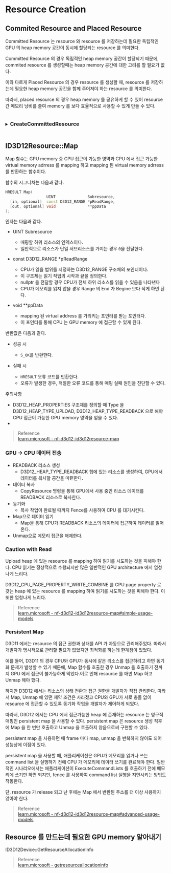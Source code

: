 # Resource Creation

## Commited Resource and Placed Resource
Committed Resource 는 resource 와 resource 를 저장하는데 필요한 독립적인 GPU 의 heap memory 공간이 동시에 할당되는 resource 를 의미한다.

Committed Resource 의 경우 독립적인 heap memory 공간이 할당되기 때문에, commited resource 를 생성할때는 heap memory 공간에 대한 고려를 할 필요가 없다.

이와 다르게 Placed Resource 의 경우 resource 를 생성할 때, resource 를 저장하는데 필요한 heap memory 공간을 함께 주어저야 하는 resource 를 의미한다.

따라서, placed resource 의 경우 heap memory 를 공유하게 할 수 있어 resource 간 메모리 낭비를 줄여 memory 를 보다 효율적으로 사용할 수 있게 만들 수 있다.

<details> <summary> <h3 style="display:inline-block"> CreateCommittedResource </h3></summary>
ID3D12Device::CreateCommittedResource 함수로 생성할 수 있다.

> Reference   
> [learn.microsoft - nf-d3d12-id3d12device-createcommittedresource](https://learn.microsoft.com/en-us/windows/win32/api/d3d12/nf-d3d12-id3d12device-createcommittedresource)  

D3D12_HEAP_PROPERTIES 구조체의 enum D3D12_HEAP_TYPE 이 D3D12_HEAP_TYPE_UPLOAD 일 경우에는 반드시 enum D3D12_RESOURCE_STATES 는 D3D12_RESOURCE_STATE_GENERIC_READ 여야 한다. 만약 그렇지 않을 경우 다음과 같은 오류가 발생한다.
```
D3D12 ERROR: ID3D12Device::CreateCommittedResource: Certain resources are restricted to certain D3D12_RESOURCE_STATES states, and cannot be changed. Resources on D3D12_HEAP_TYPE_UPLOAD heaps requires D3D12_RESOURCE_STATE_GENERIC_READ. Reserved buffers used exclusively for texture placement requires D3D12_RESOURCE_STATE_COMMON. [ RESOURCE_MANIPULATION ERROR #741: RESOURCE_BARRIER_INVALID_HEAP]
```

> Reference   
> [learn.microsoft - d3d12_heap_properties](https://learn.microsoft.com/en-us/windows/win32/api/d3d12/ns-d3d12-d3d12_heap_properties)  
> [learn.microsoft - d3d12_heap_type](https://learn.microsoft.com/en-us/windows/win32/api/d3d12/ne-d3d12-d3d12_heap_type)  
> [learn.microsoft - d3d12_resource_states](https://learn.microsoft.com/en-us/windows/win32/api/d3d12/ne-d3d12-d3d12_resource_states)  

CD3DX12_RESOURCE_DESC 구조체는 D3D12_RESOURCE_DESC 구조체를 쉽게 생성하고 조작할 수 있도록 도와주는 헬퍼 클래스이다. 

Buffer 함수를 호출하게 되면 다음과 같은 대입이 발생하게 된다.
```
Dimension         = D3D12_RESOURCE_DIMENSION_BUFFER
Alignment         = alignment
Width             = width
Height            = 1
DepthOrArraySize  = 1
MipLevels         = 1
Format            = DXGI_FORMAT_UNKNOWN
SampleDesc.Count  = 1
SampleDesc.Quality= 0
Layout            = D3D12_TEXTURE_LAYOUT_ROW_MAJOR
Flags             = flags
```

> Reference  
> [learn.microsoft - cd3dx12-resource-desc](https://learn.microsoft.com/en-us/windows/win32/direct3d12/cd3dx12-resource-desc)  
</details>






## ID3D12Resource::Map
Map 함수는 GPU memory 중 CPU 접근이 가능한 영역과 CPU 에서 접근 가능한 virtual memory adrress 를 mapping 하고 mapping 된 virtual memory adrress 를 반환하는 함수이다.

함수의 시그니처는 다음과 같다.
```cpp
HRESULT Map(
                  UINT              Subresource,
  [in, optional]  const D3D12_RANGE *pReadRange,
  [out, optional] void              **ppData
);
```

인자는 다음과 같다.
* UINT Subresource
  * 매핑할 하위 리소스의 인덱스이다.
  * 일반적으로 리소스가 단일 서브리소스를 가지는 경우 `0`을 전달한다.

* const D3D12_RANGE *pReadRange
  * CPU가 읽을 범위를 지정하는 D3D12_RANGE 구조체의 포인터이다.
  * 이 구조체는 읽기 작업의 시작과 끝을 정의한다.
  * nullptr 을 전달할 경우 CPU가 전체 하위 리소스를 읽을 수 있음을 나타낸다
  * CPU가 메모리를 읽지 않을 경우 Range 의 End 가 Begine 보다 작게 하면 된다.

* void **ppData
  * mapping 된 virtual address 를 가리키는 포인터를 받는 포인터다.
  * 이 포인터를 통해 CPU 는 GPU memory 에 접근할 수 있게 된다.

반환값은 다음과 같다.
* 성공 시
  * `S_OK`를 반환한다.

* 실패 시
  * `HRESULT` 오류 코드를 반환한다.
  * 오류가 발생한 경우, 적절한 오류 코드를 통해 매핑 실패 원인을 진단할 수 있다.

주의사항
* D3D12_HEAP_PROPERTIES 구조체를 정의할 때 Type 을 D3D12_HEAP_TYPE_UPLOAD, D3D12_HEAP_TYPE_READBACK 으로 해야 CPU 접근이 가능한 GPU memory 영역을 얻을 수 있다.
*  

> Reference  
> [learn.microsoft - nf-d3d12-id3d12resource-map](https://learn.microsoft.com/en-us/windows/win32/api/d3d12/nf-d3d12-id3d12resource-map)  

### GPU -> CPU 데이터 전송
* READBACK 리소스 생성
  * D3D12_HEAP_TYPE_READBACK 힙에 있는 리소스를 생성하여, GPU에서 데이터를 복사할 공간을 마련한다.
* 데이터 복사
  *  CopyResource 명령을 통해 GPU에서 사용 중인 리소스 데이터를 READBACK 리소스로 복사한다.
* 동기화
  * 복사 작업이 완료될 때까지 Fence를 사용하여 CPU 를 대기시킨다.
* Map으로 데이터 읽기
  * Map을 통해 CPU가 READBACK 리소스의 데이터에 접근하여 데이터를 읽어온다.
* Unmap으로 메모리 접근을 해제한다.  

### Caution with Read
Upload heap 에 있는 resource 를 mapping 하여 읽기를 시도하는 것을 피해야 한다. CPU 읽기는 정상적으로 수행되지만 많은 일반적인 GPU architecture 에서 엄청나게 느리다.

D3D12_CPU_PAGE_PROPERTY_WRITE_COMBINE 를 CPU page property 로 갖는 heap 에 있는 resource 를 mapping 하여 읽기를 시도하는 것을 피해야 한다. 이 또한 엄청나게 느리다.

> Reference  
> [learn.microsoft - nf-d3d12-id3d12resource-map#simple-usage-models](https://learn.microsoft.com/en-us/windows/win32/api/d3d12/nf-d3d12-id3d12resource-map#simple-usage-models)

### Persistent Map
D3D11 에서는 resource 의 접근 권한과 상태를 API 가 자동으로 관리해주었다. 따라서 개발자가 명시적으로 관리할 필요가 없었지만 최적화를 하는데 한계점이 있었다.

예를 들어, D3D11 의 경우 CPU와 GPU가 동시에 같은 리소스를 접근하려고 하면 동기화 문제가 발생할 수 있기 때문에, Map 함수를 호출한 경우 Unmap 을 호출하기 전까지 GPU 에서 접근이 불가능하게 막았다.이로 인해 resource 를 매번 Map 하고 Unmap 해야 했다.

하지만 D3D12 에서는 리소스의 상태 전환과 접근 권한을 개발자가 직접 관리한다. 따라서 Map, Unmap 에 있떤 제약 조건은 사라졌고 CPU와 GPU가 서로 충돌 없이 resource 에 접근할 수 있도록 동기화 작업을 개발자가 제어하게 되었다.

따라서, D3D12 에서는 CPU 에서 접근가능한 heap 에 존재하는 resource 는 영구적 매핑인 persistent map 을 사용할 수 있다. persistent map 은 resource 생성 직후에 Map 을 한 번만 호출하고 Unmap 을 호출하지 않음으로써 구현할 수 있다. 

persistent map 을 사용하면 매 frame 마다 map, unmap 을 반복하지 않아도 되어 성능상에 이점이 있다.

persistent map 을 사용할 때, 애플리케이션은 GPU가 메모리를 읽거나 쓰는 command list 을 실행하기 전에 CPU 가 메모리에 데이터 쓰기를 완료해야 한다. 일반적인 시나리오에서는 애플리케이션이 ExecuteCommandLists 를 호출하기 전에 메모리에 쓰기만 하면 되지만, fence 를 사용하여 command list 실행을 지연시키는 방법도 작동한다.

단, resource 가 release 되고 난 후에는 Map 에서 반환된 주소를 더 이상 사용하지 않아야 한다. 

> Reference  
> [learn.microsoft - nf-d3d12-id3d12resource-map#advanced-usage-models](https://learn.microsoft.com/en-us/windows/win32/api/d3d12/nf-d3d12-id3d12resource-map#advanced-usage-models)  



## Resource 를 만드는데 필요한 GPU memory 알아내기
ID3D12Device::GetResourceAllocationInfo

> Reference  
> [learn.microsoft - getresourceallocationinfo](https://learn.microsoft.com/en-us/windows/win32/api/d3d12/nf-d3d12-id3d12device-getresourceallocationinfo(uint_uint_constd3d12_resource_desc))  
